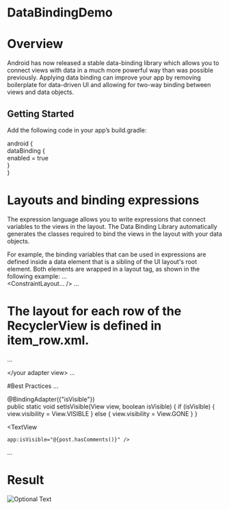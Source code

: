 # DataBindingDemo
# Overview  

Android has now released a stable data-binding library which allows you to connect views with data in a much more powerful way than was possible previously. Applying data binding can improve your app by removing boilerplate for data-driven UI and allowing for two-way binding between views and data objects.  


## Getting Started  
Add the following code in your app’s build.gradle:  

android  {   
        dataBinding {  
            enabled = true  
         }  
     }  
 

# Layouts and binding expressions

The expression language allows you to write expressions that connect variables to the views in the layout. The Data Binding Library automatically generates the classes required to bind the views in the layout with your data objects.

For example, the binding variables that can be used in expressions are defined inside a data element that is a sibling of the UI layout's root element. Both elements are wrapped in a layout tag, as shown in the following example:
...  
<layout xmlns:android="http://schemas.android.com/apk/res/android"
        xmlns:app="http://schemas.android.com/apk/res-auto">
    <data>
        <variable
            name="viewmodel"
            type="com.myapp.data.ViewModel" />
    </data>
    <ConstraintLayout... /> 
</layout>
...  

# The layout for each row of the RecyclerView is defined in item_row.xml.  
...  
<?xml version="1.0" encoding="utf-8"?>
<layout xmlns:android="http://schemas.android.com/apk/res/android"
    xmlns:app="http://schemas.android.com/apk/res-auto">
    <data>
        <variable
            name="model"
            type="com.journaldev.androidrecyclerviewdatabinding.DataModel" />
        <variable
            name="itemClickListener"
            type="com.journaldev.androidrecyclerviewdatabinding.CustomClickListener" />
    </data>
    <your adapter view></your adapter view>
    </layout>
    ...

#Best Practices
...
<TextView   
    android:visibility="@{post.hasComments ? View.Visible : View.Gone}" />

 @BindingAdapter({"isVisible"})  
  public static void setIsVisible(View view, boolean isVisible) {
      if (isVislble) {
        view.visibility = View.VISIBLE
      } else {
        view.visibility = View.GONE
      }
  }
  
  <TextView 
   
    app:isVisible="@{post.hasComments()}" />
...
# Result
![Optional Text](../master/demo.gif)
